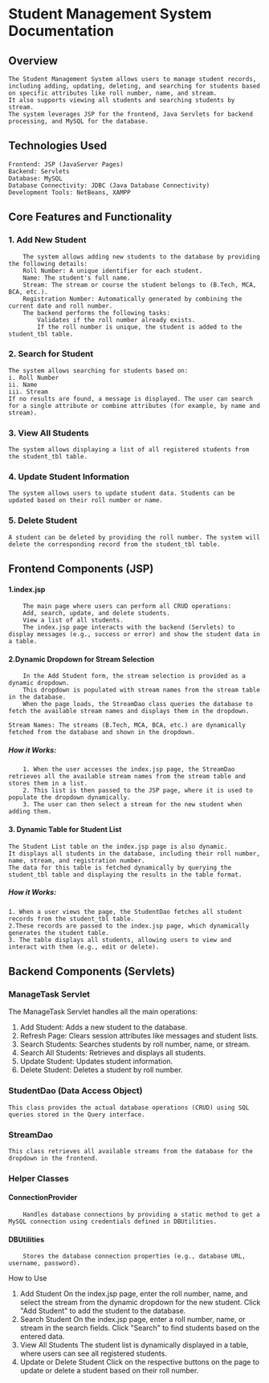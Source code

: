 # **Student Management System Documentation**

## **Overview**
    The Student Management System allows users to manage student records, including adding, updating, deleting, and searching for students based on specific attributes like roll number, name, and stream.
    It also supports viewing all students and searching students by stream.
    The system leverages JSP for the frontend, Java Servlets for backend processing, and MySQL for the database.

## **Technologies Used**
    Frontend: JSP (JavaServer Pages)
    Backend: Servlets
    Database: MySQL
    Database Connectivity: JDBC (Java Database Connectivity)
    Development Tools: NetBeans, XAMPP



## **Core Features and Functionality**
###  **1. Add New Student**
        The system allows adding new students to the database by providing the following details:
        Roll Number: A unique identifier for each student.
        Name: The student's full name.
        Stream: The stream or course the student belongs to (B.Tech, MCA, BCA, etc.).
        Registration Number: Automatically generated by combining the current date and roll number.
        The backend performs the following tasks:
            Validates if the roll number already exists.
            If the roll number is unique, the student is added to the student_tbl table.


###  **2. Search for Student**
    The system allows searching for students based on:
    i. Roll Number
    ii. Name
    iii. Stream
    If no results are found, a message is displayed. The user can search for a single attribute or combine attributes (for example, by name and stream).

###  **3. View All Students**
    The system allows displaying a list of all registered students from the student_tbl table.

###  **4. Update Student Information**
    The system allows users to update student data. Students can be updated based on their roll number or name.

###  **5. Delete Student**
    A student can be deleted by providing the roll number. The system will delete the corresponding record from the student_tbl table.

##  **Frontend Components (JSP)**
####  **1.index.jsp**
        The main page where users can perform all CRUD operations:
        Add, search, update, and delete students.
        View a list of all students.
        The index.jsp page interacts with the backend (Servlets) to display messages (e.g., success or error) and show the student data in a table.

####  **2.Dynamic Dropdown for Stream Selection**
        In the Add Student form, the stream selection is provided as a dynamic dropdown. 
        This dropdown is populated with stream names from the stream table in the database.
        When the page loads, the StreamDao class queries the database to fetch the available stream names and displays them in the dropdown.

    Stream Names: The streams (B.Tech, MCA, BCA, etc.) are dynamically fetched from the database and shown in the dropdown.

##### **How it Works:**
        1. When the user accesses the index.jsp page, the StreamDao retrieves all the available stream names from the stream table and stores them in a list.
        2. This list is then passed to the JSP page, where it is used to populate the dropdown dynamically.
        3. The user can then select a stream for the new student when adding them.


####  **3. Dynamic Table for Student List**
    The Student List table on the index.jsp page is also dynamic. 
    It displays all students in the database, including their roll number, name, stream, and registration number. 
    The data for this table is fetched dynamically by querying the student_tbl table and displaying the results in the table format.


#####  **How it Works:**
    1. When a user views the page, the StudentDao fetches all student records from the student_tbl table.
    2.These records are passed to the index.jsp page, which dynamically generates the student table.
    3. The table displays all students, allowing users to view and interact with them (e.g., edit or delete).

    
##  **Backend Components (Servlets)**
###  **ManageTask Servlet**
The ManageTask Servlet handles all the main operations:

1. Add Student: Adds a new student to the database.
2. Refresh Page: Clears session attributes like messages and student lists.
3. Search Students: Searches students by roll number, name, or stream.
4. Search All Students: Retrieves and displays all students.
5. Update Student: Updates student information.
6. Delete Student: Deletes a student by roll number.


###  **StudentDao (Data Access Object)**
    This class provides the actual database operations (CRUD) using SQL queries stored in the Query interface.

###  **StreamDao**
    This class retrieves all available streams from the database for the dropdown in the frontend.

###  **Helper Classes**
####  **ConnectionProvider**
        Handles database connections by providing a static method to get a MySQL connection using credentials defined in DBUtilities.

####  **DBUtilities**
        Stores the database connection properties (e.g., database URL, username, password).

How to Use
1. Add Student
On the index.jsp page, enter the roll number, name, and select the stream from the dynamic dropdown for the new student.
Click "Add Student" to add the student to the database.
2. Search Student
On the index.jsp page, enter a roll number, name, or stream in the search fields.
Click "Search" to find students based on the entered data.
3. View All Students
The student list is dynamically displayed in a table, where users can see all registered students.
4. Update or Delete Student
Click on the respective buttons on the page to update or delete a student based on their roll number.
